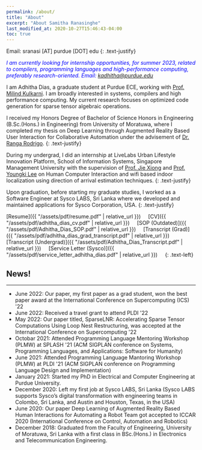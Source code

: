 ```yaml
---
permalink: /about/
title: "About"
excerpt: "About Samitha Ranasinghe"
last_modified_at: 2020-10-27T15:46:43-04:00
toc: true
---
```


Email: sranasi [AT] purdue [DOT] edu
{: .text-justify}


<span style="color:blue">*I am currently looking for internship opportunities, for summer 2023, related to compilers, programming languages and high-performance computing, preferably research-oriented. Email: kadhitha@purdue.edu*</span>

I am Adhitha Dias, a graduate student at Purdue ECE, working with [Prof. Milind Kulkarni]({{"https://engineering.purdue.edu/~milind/"}}). I am broadly interested in systems, compilers and high performance computing. My current research focuses on optimized code generation for sparse tensor algebraic operations.

I received my Honors Degree of Bachelor of Science Honors in Engineering (B.Sc.(Hons.) in Engineering) from University of Moratuwa,
where I completed my thesis on Deep Learning through Augmented Reality Based User Interaction for Collaborative Automation under the advisement of
[Dr. Ranga Rodrigo]({{"https://ranga.staff.uom.lk/"}}).
{: .text-justify}

During my undergrad, I did an internship at LiveLabs Urban Lifestyle Innovation Platform, School of Information Systems, Singapore Management University with the
supervision of 
[Prof. Jie Xiong]({{"https://scholar.google.com/citations?user=GR9VzaMAAAAJ&hl=en"}}) and
[Prof. Youngki Lee]({{"https://scholar.google.com/citations?user=qhKU0oMAAAAJ&hl=en"}}) on Human Computer Interaction and wifi based indoor localization using direction of arrival estimation techniques.
{: .text-justify}

Upon graduation, before starting my graduate studies, I worked as a Software Engineer at Sysco LABS, Sri Lanka where we developed and maintained applications for Sysco Corporation, USA.
{: .text-justify}

[Resume]({{ "/assets/pdf/resume.pdf" | relative_url }}) &nbsp; &nbsp; 
[CV]({{ "/assets/pdf/adhitha_dias_cv.pdf" | relative_url }}) &nbsp; &nbsp; 
[SOP (Outdated)]({{ "/assets/pdf/Adhitha_Dias_SOP.pdf" | relative_url }}) &nbsp; &nbsp; 
[Transcript (Grad)]({{ "/assets/pdf/adhitha_dias_grad_transcript.pdf" | relative_url }}) &nbsp; &nbsp; 
[Transcript (Undergrad)]({{ "/assets/pdf/Adhitha_Dias_Transcript.pdf" | relative_url }}) &nbsp; &nbsp;
[Service Letter (Sysco)]({{ "/assets/pdf/service_letter_adhitha_dias.pdf" | relative_url }}) &nbsp; &nbsp;
{: .text-left}


## News!
---

* June 2022: Our paper, my first paper as a grad student, won the best paper award at the International Conference on Supercomputing (ICS) '22
* June 2022: Received a travel grant to attend PLDI '22
* May 2022: Our paper titled, SparseLNR: Accelerating Sparse Tensor Computations Using Loop Nest Restructuring, was accepted at the International Conference on Supercomputing '22
* Octobar 2021: Attended Programming Language Mentoring Workshop (PLMW) at SPLASH '21 (ACM SIGPLAN conference on Systems, Programming Languages, and Applications: Software for Humanity)
* June 2021: Attended Programming Language Mantoring Workshop (PLMW) at PLDI '21 (ACM SIGPLAN conference on Programming Language Design and Implementation)
* January 2021: Started my PhD in Electrical and Computer Engineering at Purdue University.
* December 2020: Left my first job at Sysco LABS, Sri Lanka (Sysco LABS supports Sysco’s digital transformation with engineering teams in Colombo, Sri Lanka, and Austin and Houston, Texas, in the USA)
* June 2020: Our paper Deep Learning of Augmented Reality Based Human Interactions for Automating a Robot Team got accepted to ICCAR 2020 (International Conference on Control, Automation and Robotics)
* December 2018: Graduated from the Faculty of Engineering, University of Moratuwa, Sri Lanka with a first class in BSc.(Hons.) in Electronics and Telecommunication Engineering.



